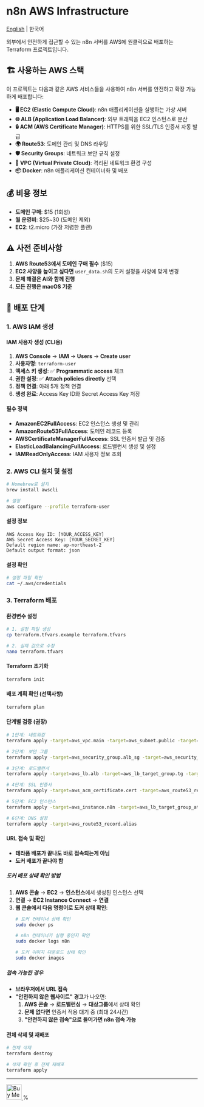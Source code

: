 # n8n AWS Infrastructure

[English](README_EN.md) | 한국어

외부에서 안전하게 접근할 수 있는 n8n 서버를 AWS에 원클릭으로 배포하는 Terraform 프로젝트입니다.

## 🏗️ 사용하는 AWS 스택

이 프로젝트는 다음과 같은 AWS 서비스들을 사용하여 n8n 서버를 안전하고 확장 가능하게 배포합니다:

- **🖥️ EC2 (Elastic Compute Cloud)**: n8n 애플리케이션을 실행하는 가상 서버
- **🌐 ALB (Application Load Balancer)**: 외부 트래픽을 EC2 인스턴스로 분산
- **🔒 ACM (AWS Certificate Manager)**: HTTPS를 위한 SSL/TLS 인증서 자동 발급
- **🌍 Route53**: 도메인 관리 및 DNS 라우팅
- **🛡️ Security Groups**: 네트워크 보안 규칙 설정
- **🔧 VPC (Virtual Private Cloud)**: 격리된 네트워크 환경 구성
- **📦 Docker**: n8n 애플리케이션 컨테이너화 및 배포

## 💰 비용 정보
- **도메인 구매**: $15 (1회성)
- **월 운영비**: $25~30 (도메인 제외)
- **EC2**: t2.micro (가장 저렴한 플랜)

## ⚠️ 사전 준비사항
1. **AWS Route53에서 도메인 구매 필수** ($15)
2. **EC2 사양을 높이고 싶다면** `user_data.sh`의 도커 설정을 사양에 맞게 변경
3. **문제 해결은 AI와 함께 진행**
4. **모든 진행은 macOS 기준**

## 🚀 배포 단계

### 1. AWS IAM 생성

#### IAM 사용자 생성 (CLI용)
1. **AWS Console** → **IAM** → **Users** → **Create user**
2. **사용자명**: `terraform-user`
3. **액세스 키 생성**: ✅ **Programmatic access** 체크
4. **권한 설정**: ✅ **Attach policies directly** 선택
5. **정책 연결**: 아래 5개 정책 연결
6. **생성 완료**: Access Key ID와 Secret Access Key 저장

#### 필수 정책
- **AmazonEC2FullAccess**: EC2 인스턴스 생성 및 관리
- **AmazonRoute53FullAccess**: 도메인 레코드 등록
- **AWSCertificateManagerFullAccess**: SSL 인증서 발급 및 검증
- **ElasticLoadBalancingFullAccess**: 로드밸런서 생성 및 설정
- **IAMReadOnlyAccess**: IAM 사용자 정보 조회

### 2. AWS CLI 설치 및 설정

```bash
# Homebrew로 설치
brew install awscli

# 설정
aws configure --profile terraform-user
```

#### 설정 정보
```
AWS Access Key ID: [YOUR_ACCESS_KEY]
AWS Secret Access Key: [YOUR_SECRET_KEY]
Default region name: ap-northeast-2
Default output format: json
```

#### 설정 확인
```bash
# 설정 파일 확인
cat ~/.aws/credentials
```

### 3. Terraform 배포

#### 환경변수 설정
```bash
# 1. 설정 파일 생성
cp terraform.tfvars.example terraform.tfvars

# 2. 실제 값으로 수정
nano terraform.tfvars
```

#### Terraform 초기화
```bash
terraform init
```

#### 배포 계획 확인 (선택사항)
```bash
terraform plan
```

#### 단계별 검증 (권장)
```bash
# 1단계: 네트워킹
terraform apply -target=aws_vpc.main -target=aws_subnet.public -target=aws_subnet.public_2 -target=aws_internet_gateway.igw -target=aws_route_table.public -target=aws_route.default_route -target=aws_route_table_association.public_assoc -target=aws_route_table_association.public_assoc_2

# 2단계: 보안 그룹
terraform apply -target=aws_security_group.alb_sg -target=aws_security_group.ec2_sg

# 3단계: 로드밸런서
terraform apply -target=aws_lb.alb -target=aws_lb_target_group.tg -target=aws_lb_listener.https

# 4단계: SSL 인증서
terraform apply -target=aws_acm_certificate.cert -target=aws_route53_record.cert_validation -target=aws_acm_certificate_validation.cert_validation

# 5단계: EC2 인스턴스
terraform apply -target=aws_instance.n8n -target=aws_lb_target_group_attachment.att

# 6단계: DNS 설정
terraform apply -target=aws_route53_record.alias
```

#### URL 접속 및 확인
- **테라폼 배포가 끝나도 바로 접속되는게 아님**
- **도커 배포가 끝나야 함** 

##### 도커 배포 상태 확인 방법
1. **AWS 콘솔** → **EC2** → **인스턴스**에서 생성된 인스턴스 선택
2. **연결** → **EC2 Instance Connect** → **연결**
3. **웹 콘솔에서 다음 명령어로 도커 상태 확인**:
   ```bash
   # 도커 컨테이너 상태 확인
   sudo docker ps
   
   # n8n 컨테이너가 실행 중인지 확인
   sudo docker logs n8n
   
   # 도커 이미지 다운로드 상태 확인
   sudo docker images
   ```

##### 접속 가능한 경우
- **브라우저에서 URL 접속**
- **"안전하지 않은 웹사이트" 경고**가 나오면:
  1. **AWS 콘솔** → **로드밸런싱** → **대상그룹**에서 상태 확인
  2. **문제 없다면** 인증서 적용 대기 중 (최대 24시간)
  3. **"안전하지 않은 접속"으로 들어가면 n8n 접속 가능**

#### 전체 삭제 및 재배포
```bash
# 전체 삭제
terraform destroy

# 삭제 확인 후 전체 재배포
terraform apply
```

---

<a href="https://www.buymeacoffee.com/katpyeon" target="_blank">
  <img src="https://cdn.buymeacoffee.com/buttons/v2/default-yellow.png" alt="Buy Me A Coffee" height="40" />
</a>%